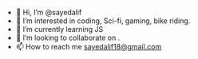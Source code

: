 - 👋 Hi, I’m @sayedalif
- 👀 I’m interested in coding, Sci-fi, gaming, bike riding.
- 🌱 I’m currently learning JS
- 💞️ I’m looking to collaborate on .
- 📫 How to reach me sayedalif18@gmail.com

<!---
sayedalif/sayedalif is a ✨ special ✨ repository because its `README.md` (this file) appears on your GitHub profile.
You can click the Preview link to take a look at your changes.
--->
